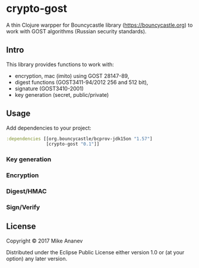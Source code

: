 # crypto-gost

A thin Clojure warpper for Bouncycastle library (https://bouncycastle.org) to work with GOST algorithms (Russian security standards).

## Intro

This library provides functions to work with: 
* encryption, mac (imito) using GOST 28147-89,
* digest functions (GOST3411-94/2012 256 and 512 bit), 
* signature (GOST3410-2001)
* key generation (secret, public/private)


## Usage

Add dependencies to your project:
```clojure
:dependencies [[org.bouncycastle/bcprov-jdk15on "1.57"]
               [crypto-gost "0.1"]]
```

### Key generation


### Encryption


### Digest/HMAC



### Sign/Verify



## License

Copyright © 2017 Mike Ananev

Distributed under the Eclipse Public License either version 1.0 or (at
your option) any later version.
